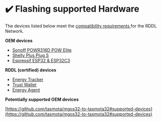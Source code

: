 # ✔️ Flashing supported Hardware

The devices listed below meet the [compatibility requirements ](../../rddl-compatibility-requirements.md)for the RDDL Network.

**OEM devices**

* [Sonoff POWR316D POW Elite](powr316d-elite.md)
* [Shelly Plus Plug S](shelly-plus-plug-s.md)
* [Espressif ESP32 & ESP32C3](espressif-esp32-and-esp32c3.md)

**RDDL (certified) devices**

* [Energy Tracker](energy-tracker-fw-to-be-made.md)
* [Trust Wallet](trust-anchor.md)
* [Energy Agent](../../the-energyagent/)

**Potentially supported OEM devices**

[https://github.com/tasmota/mgos32-to-tasmota32#supported-devices](https://github.com/tasmota/mgos32-to-tasmota32#supported-devices)



